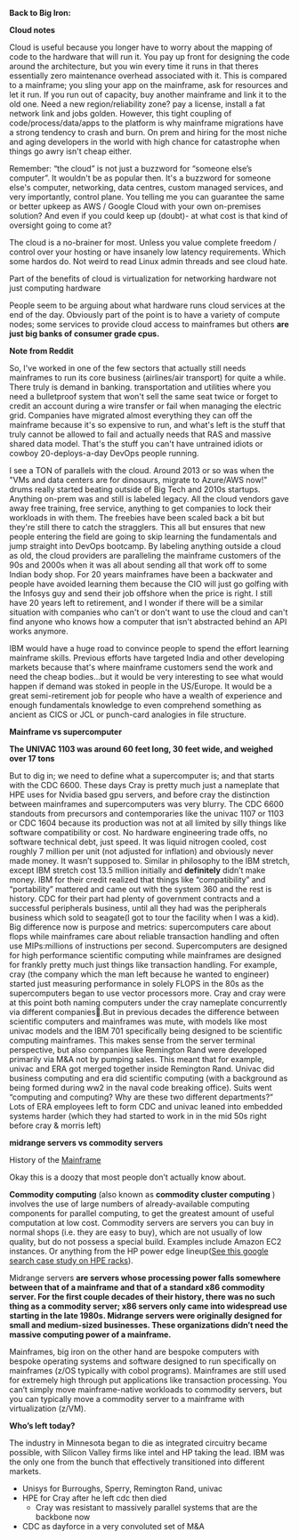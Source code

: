 **Back to Big Iron:**

**Cloud notes**

Cloud is useful because you longer have to worry about the mapping of code to the hardware that will run it. You pay up front for designing the code around the architecture, but you win every time it runs in that theres essentially zero maintenance overhead associated with it. This is compared to a mainframe; you sling your app on the mainframe, ask for resources and let it run. If you run out of capacity, buy another mainframe and link it to the old one. Need a new region/reliability zone? pay a license, install a fat network link and jobs golden. However, this tight coupling of code/process/data/apps to the platform is why mainframe migrations have a strong tendency to crash and burn. On prem and hiring for the most niche and aging developers in the world with high chance for catastrophe when things go awry isn't cheap either.

Remember: “the cloud” is not just a buzzword for “someone else’s computer”. It wouldn't be as popular then. It's a buzzword for someone else's computer, networking, data centres, custom managed services, and very importantly, control plane. You telling me you can guarantee the same or better upkeep as AWS / Google Cloud with your own on-premises solution? And even if you could keep up (doubt)- at what cost is that kind of oversight going to come at?

The cloud is a no-brainer for most. Unless you value complete freedom / control over your hosting or have insanely low latency requirements. Which some hardos do. Not weird to read Linux admin threads and see cloud hate.

Part of the benefits of cloud is virtualization for networking hardware not just computing hardware

People seem to be arguing about what hardware runs cloud services at the end of the day. Obviously part of the point is to have a variety of compute nodes; some services to provide cloud access to mainframes but others  **are just big banks of consumer grade cpus.**

**Note from Reddit**

So, I've worked in one of the few sectors that actually still needs mainframes to run its core business (airlines/air transport) for quite a while. There truly is demand in banking. transportation and utilities where you need a bulletproof system that won't sell the same seat twice or forget to credit an account during a wire transfer or fail when managing the electric grid. Companies have migrated almost everything they can off the mainframe because it's so expensive to run, and what's left is the stuff that truly cannot be allowed to fail and actually needs that RAS and massive shared data model. That's the stuff you can't have untrained idiots or cowboy 20-deploys-a-day DevOps people running.

I see a TON of parallels with the cloud. Around 2013 or so was when the "VMs and data centers are for dinosaurs, migrate to Azure/AWS now!" drums really started beating outside of Big Tech and 2010s startups. Anything on-prem was and still is labeled legacy. All the cloud vendors gave away free training, free service, anything to get companies to lock their workloads in with them. The freebies have been scaled back a bit but they're still there to catch the stragglers. This all but ensures that new people entering the field are going to skip learning the fundamentals and jump straight into DevOps bootcamp. By labeling anything outside a cloud as old, the cloud providers are paralleling the mainframe customers of the 90s and 2000s when it was all about sending all that work off to some Indian body shop. For 20 years mainframes have been a backwater and people have avoided learning them because the CIO will just go golfing with the Infosys guy and send their job offshore when the price is right. I still have 20 years left to retirement, and I wonder if there will be a similar situation with companies who can't or don't want to use the cloud and can't find anyone who knows how a computer that isn't abstracted behind an API works anymore.

IBM would have a huge road to convince people to spend the effort learning mainframe skills. Previous efforts have targeted India and other developing markets because that's where mainframe customers send the work and need the cheap bodies...but it would be very interesting to see what would happen if demand was stoked in people in the US/Europe. It would be a great semi-retirement job for people who have a wealth of experience and enough fundamentals knowledge to even comprehend something as ancient as CICS or JCL or punch-card analogies in file structure.

**Mainframe vs supercomputer**

**The UNIVAC 1103 was around 60 feet long, 30 feet wide, and weighed over 17 tons**

But to dig in; we need to define what a supercomputer is; and that starts with the CDC 6600. These days Cray is pretty much just a nameplate that HPE uses for Nvidia based gpu servers, and before cray the distinction between mainframes and supercomputers was very blurry. The CDC 6600 standouts from precursors and contemporaries like the univac 1107 or 1103 or CDC 1604 because its production was not at all limited by silly things like software compatibility or cost. No hardware engineering trade offs, no software technical debt, just speed. It was liquid nitrogen cooled, cost roughly 7 million per unit (not adjusted for inflation) and obviously never made money. It wasn’t supposed to. Similar in philosophy to the IBM stretch, except IBM stretch cost 13.5 million initially and **definitely** didn’t make money. IBM for their credit realized that things like “compatibility” and “portability” mattered and came out with the system 360 and the rest is history. CDC for their part had plenty of government contracts and a successful peripherals business, until all they had was the peripherals business which sold to seagate(I got to tour the facility when I was a kid). Big difference now is purpose and metrics: supercomputers care about flops while mainframes care about reliable transaction handling and often use MIPs:millions of instructions per second. Supercomputers are designed for high performance scientific computing while mainframes are designed for frankly pretty much just things like transaction handling. For example, cray (the company which the man left because he wanted to engineer) started just measuring performance in solely FLOPS in the 80s as the supercomputers began to use vector processors more. Cray and cray were at this point both naming computers under the cray nameplate concurrently via different companies🤷.But in previous decades the difference between scientific computers and mainframes was mute, with models like most univac models and the IBM 701 specifically being designed to be scientific computing mainframes. This makes sense from the server terminal perspective, but also companies like Remington Rand were developed primarily via M&A not by pumping sales. This meant that for example, univac and ERA got merged together inside Remington Rand. Univac did business computing and era did scientific computing (with a background as being formed during ww2 in the naval code breaking office). Suits went “computing and computing? Why are these two different departments?” Lots of ERA employees left to form CDC and univac leaned into embedded systems harder (which they had started to work in in the mid 50s right before cray & morris left)

**midrange servers vs commodity servers**

History of the [Mainframe](https://www.tomshardware.com/picturestory/508-mainframe-computer-history-2.html)

Okay this is a doozy that most people don’t actually know about.

**Commodity computing** (also known as  **commodity cluster computing** ) involves the use of large numbers of already-available computing components for parallel computing, to get the greatest amount of useful computation at low cost. Commodity servers are servers you can buy in normal shops (i.e. they are easy to buy), which are not usually of low quality, but do not possess a special build. Examples include Amazon EC2 instances. Or anything from the HP power edge lineup([See this google search case study on HPE racks](https://web.archive.org/web/20110520232758/http://www.dell.com/downloads/global/casestudies/508_2007_google_v11.pdf)).

Midrange servers **are servers whose processing power falls somewhere between that of a mainframe and that of a standard x86 commodity server. For the first couple decades of their history, there was no such thing as a commodity server; x86 servers only came into widespread use starting in the late 1980s. Midrange servers were originally designed for small and medium-sized businesses. These organizations didn’t need the massive computing power of a mainframe.**

Mainframes, big iron on the other hand are bespoke computers with bespoke operating systems and software designed to run specifically on mainframes (z/OS typically with cobol programs). Mainframes are still used for extremely high through put applications like transaction processing. You can’t simply move mainframe-native workloads to commodity servers, but you can typically move a commodity server to a mainframe with virtualization (z/VM).

**Who’s left today?**

The industry in Minnesota began to die as integrated circuitry became possible, with Silicon Valley firms like intel and HP taking the lead. IBM was the only one from the bunch that effectively transitioned into different markets.

* Unisys for Burroughs, Sperry, Remington Rand, univac
* HPE for Cray after he left cdc then died
  * Cray was resistant to massively parallel systems that are the backbone now
* CDC as dayforce in a very convoluted set of M&A
